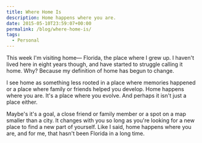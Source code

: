 ```yaml
---
title: Where Home Is
description: Home happens where you are.
date: 2015-05-10T23:59:07+00:00
permalink: /blog/where-home-is/
tags:
  - Personal
---
```


This week I'm visiting home— Florida, the place where I grew up. I haven't lived here in eight years though, and have started to struggle calling it home. Why? Because my definition of home has begun to change.

I see home as something less rooted in a place where memories happened or a place where family or friends helped you develop. Home happens where you are. It's a place where you evolve. And perhaps it isn't just a place either.

Maybe's it's a goal, a close friend or family member or a spot on a map smaller than a city. It changes with you so long as you're looking for a new place to find a new part of yourself. Like I said, home happens where you are, and for me, that hasn't been Florida in a long time.

